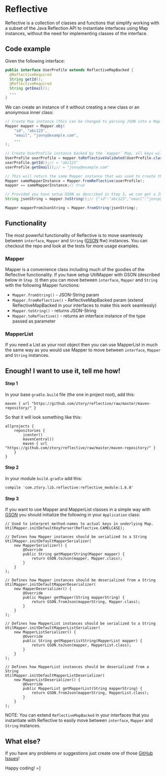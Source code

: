 # Reflective

Reflective is a collection of classes and functions that simplify working with a subset of the Java Reflection API to instantiate interfaces using Map instances, without the need for implementing classes of the interface.

## Code example

Given the following interface:
```java
public interface UserProfile extends ReflectiveMapBacked {
  @ReflectiveRequired
  String getId();
  @ReflectiveRequired
  String getEmail();
  ...
}
```

We can create an instance of it without creating a new class or an anonymous inner class:
```java
// Create Map instance (this can be changed to parsing JSON into a Map instance using GSON for example)
Mapper mapper = Mapper.obj(
    "id", "abc123",
    "email", "jonny@example.com",
    ...
);

// Create UserProfile instance backed by the `mapper` Map, all keys will be get/set by the methods in UserProfile
UserProfile userProfile = mapper.toReflectiveValidated(UserProfile.class);
userProfile.getId();// = "abc123"
userProfile.getEmail();// = "jonny@example.com"

// This will return the same Mapper instance that was used to create the UserProfile instance
Mapper sameMapperInstance = Mapper.fromReflective(userProfile);
mapper == sameMapperInstance;// true

// Provided you have setup GSON as described in Step 3, we can get a JSON-String from toString()
String jsonString = mapper.toString();// {"id":"abc123","email":"jonny@example.com", ...

Mapper mapperFromJsonString = Mapper.fromString(jsonString);
```

## Functionality

The most powerful functionality of Reflective is to move seamlessly between `interface`, `Mapper` and `String` ([GSON](https://github.com/google/gson) ftw) instances.
You can checkout the repo and look at the tests for more usage examples.

### Mapper
Mapper is a convenience class including much of the goodies of the Reflective functionality.
If you have setup UtilMapper with GSON (described below in `Step 3`) then you can move between `interface`, `Mapper` and `String` with the following Mapper functions:
- `Mapper.fromString()` - JSON-String param
- `Mapper.fromReflective()` - ReflectiveMapBacked param (extend ReflectiveMapBacked in your interfaces to make this work seamlessly)
- `Mapper.toString()` - returns JSON-String
- `Mapper.toReflective()` - returns an interface instance of the type passed as parameter

### MapperList
If you need a List as your root object then you can use MapperList in much the same way as you would use Mapper to move between `interface`, `Mapper` and `String` instances.

## Enough! I want to use it, tell me how!

#### Step 1
In your base `gradle.build` file (the one in project root), add this:
```
maven { url "https://github.com/ztory/reflective/raw/master/maven-repository/" }
```
So that it will look something like this:
```
allprojects {
    repositories {
        jcenter()
        mavenCentral()
        maven { url "https://github.com/ztory/reflective/raw/master/maven-repository/" }
    }
}
```

#### Step 2
In your module `build.gradle` add this:
```
compile 'com.ztory.lib.reflective:reflective_module:1.6.0'
```

#### Step 3
If you want to use Mapper and MapperList classes in a simple way with [GSON](https://github.com/google/gson) you should initialize the following in your `Application` class:
```
// Used to interpret method-names to actual keys in underlying Map.
UtilMapper.initDefaultKeyParser(Reflective.CAMELCASE);

// Defines how Mapper instances should be serialized to a String
UtilMapper.initDefaultMapperSerializer(
    new MapperSerializer() {
        @Override
        public String getMapperString(Mapper mapper) {
            return GSON.toJson(mapper, Mapper.class);
        }
    }
);

// Defines how Mapper instances should be deserialized from a String
UtilMapper.initDefaultMapperDeserializer(
    new MapperDeserializer() {
        @Override
        public Mapper getMapper(String mapperString) {
            return GSON.fromJson(mapperString, Mapper.class);
        }
    }
);

// Defines how MapperList instances should be serialized to a String
UtilMapper.initDefaultMapperListSerializer(
    new MapperListSerializer() {
        @Override
        public String getMapperListString(MapperList mapper) {
            return GSON.toJson(mapper, MapperList.class);
        }
    }
);

// Defines how MapperList instances should be deserialized from a String
UtilMapper.initDefaultMapperListDeserializer(
    new MapperListDeserializer() {
        @Override
        public MapperList getMapperList(String mapperString) {
            return GSON.fromJson(mapperString, MapperList.class);
        }
    }
);
```
NOTE: You can extend `ReflectiveMapBacked` in your interfaces that you instantiate with Reflective to easily move between `interface`, `Mapper` and `String` instances.

## What else?

If you have any problems or suggestions just create one of those [GitHub Issues](https://github.com/ztory/reflective/issues)!

Happy coding! =]
